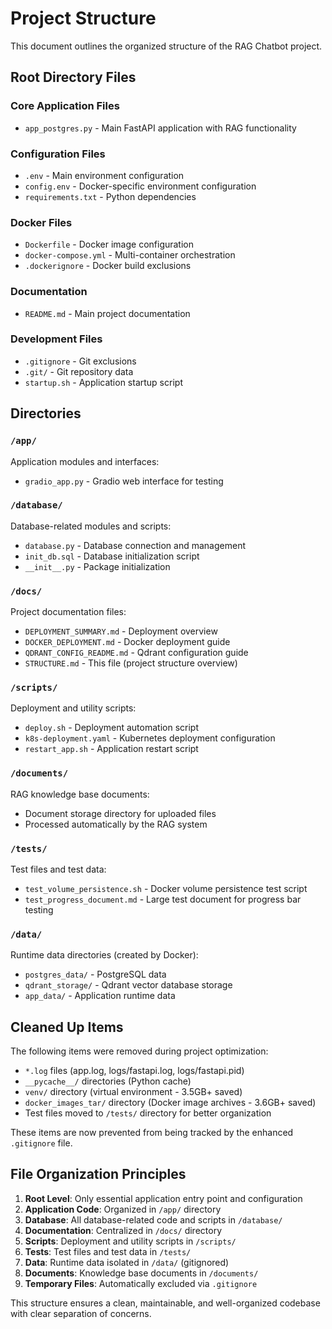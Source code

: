# Project Structure

This document outlines the organized structure of the RAG Chatbot project.

## Root Directory Files

### Core Application Files
- `app_postgres.py` - Main FastAPI application with RAG functionality

### Configuration Files
- `.env` - Main environment configuration
- `config.env` - Docker-specific environment configuration
- `requirements.txt` - Python dependencies

### Docker Files
- `Dockerfile` - Docker image configuration
- `docker-compose.yml` - Multi-container orchestration
- `.dockerignore` - Docker build exclusions

### Documentation
- `README.md` - Main project documentation

### Development Files
- `.gitignore` - Git exclusions
- `.git/` - Git repository data
- `startup.sh` - Application startup script

## Directories

### `/app/`
Application modules and interfaces:
- `gradio_app.py` - Gradio web interface for testing

### `/database/`
Database-related modules and scripts:
- `database.py` - Database connection and management
- `init_db.sql` - Database initialization script
- `__init__.py` - Package initialization

### `/docs/`
Project documentation files:
- `DEPLOYMENT_SUMMARY.md` - Deployment overview
- `DOCKER_DEPLOYMENT.md` - Docker deployment guide
- `QDRANT_CONFIG_README.md` - Qdrant configuration guide
- `STRUCTURE.md` - This file (project structure overview)

### `/scripts/`
Deployment and utility scripts:
- `deploy.sh` - Deployment automation script
- `k8s-deployment.yaml` - Kubernetes deployment configuration
- `restart_app.sh` - Application restart script

### `/documents/`
RAG knowledge base documents:
- Document storage directory for uploaded files
- Processed automatically by the RAG system

### `/tests/`
Test files and test data:
- `test_volume_persistence.sh` - Docker volume persistence test script
- `test_progress_document.md` - Large test document for progress bar testing

### `/data/`
Runtime data directories (created by Docker):
- `postgres_data/` - PostgreSQL data
- `qdrant_storage/` - Qdrant vector database storage
- `app_data/` - Application runtime data

## Cleaned Up Items

The following items were removed during project optimization:
- `*.log` files (app.log, logs/fastapi.log, logs/fastapi.pid)
- `__pycache__/` directories (Python cache)
- `venv/` directory (virtual environment - 3.5GB+ saved)
- `docker_images_tar/` directory (Docker image archives - 3.6GB+ saved)
- Test files moved to `/tests/` directory for better organization

These items are now prevented from being tracked by the enhanced `.gitignore` file.

## File Organization Principles

1. **Root Level**: Only essential application entry point and configuration
2. **Application Code**: Organized in `/app/` directory
3. **Database**: All database-related code and scripts in `/database/`
4. **Documentation**: Centralized in `/docs/` directory
5. **Scripts**: Deployment and utility scripts in `/scripts/`
6. **Tests**: Test files and test data in `/tests/`
7. **Data**: Runtime data isolated in `/data/` (gitignored)
8. **Documents**: Knowledge base documents in `/documents/`
9. **Temporary Files**: Automatically excluded via `.gitignore`

This structure ensures a clean, maintainable, and well-organized codebase with clear separation of concerns. 